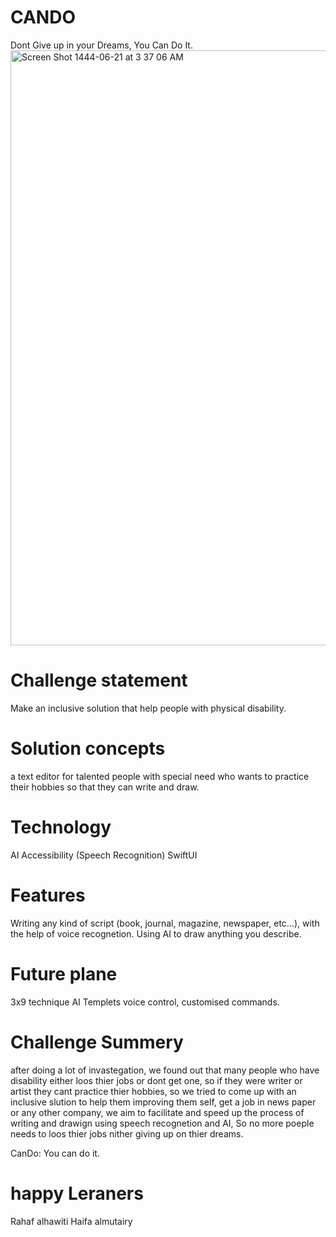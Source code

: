 # CANDO
Dont Give up in your Dreams, You Can Do It.
<img width="952" alt="Screen Shot 1444-06-21 at 3 37 06 AM" src="https://user-images.githubusercontent.com/89577368/212479732-3dfde50a-708d-45af-a8ba-e4a1ece44434.png">

# Challenge statement 
Make an inclusive solution that help people with physical disability.

# Solution concepts 
a text editor for talented people with special need  who wants to practice their hobbies so that they can write and draw.


# Technology 
AI
Accessibility (Speech Recognition)
SwiftUI


# Features
Writing any kind of script (book, journal, magazine, newspaper, etc…), with the help of voice recognetion.
Using AI to draw anything you describe.


# Future plane 
3x9 technique
AI
Templets 
voice control, customised commands.

# Challenge Summery 
after doing a lot of invastegation, we found out that many people who have disability either loos thier jobs or dont get one, so if they were writer
or artist they cant practice thier hobbies, so we tried to come up with an inclusive slution to help them improving them self, get a job in news paper 
or any other company, we aim to facilitate and speed up the process of writing and drawign using speech recognetion and AI, So no more poeple needs to 
loos thier jobs nither giving up on thier dreams.

CanDo: You can do it.


# happy Leraners 
Rahaf alhawiti 
Haifa almutairy
